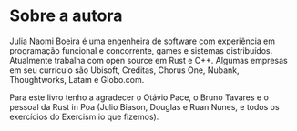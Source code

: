 # Sobre a autora

Julia Naomi Boeira é uma engenheira de software com experiência em programação funcional e concorrente, games e sistemas distribuídos. Atualmente trabalha com open source em Rust e C++. Algumas empresas em seu currículo são Ubisoft, Creditas, Chorus One, Nubank, Thoughtworks, Latam e Globo.com.

Para este livro tenho a agradecer o Otávio Pace, o Bruno Tavares e o pessoal da Rust in Poa (Julio Biason, Douglas e Ruan Nunes, e todos os exercícios do Exercism.io que fizemos).
